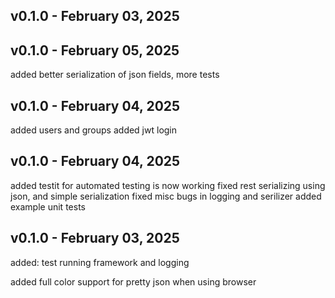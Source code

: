 
## v0.1.0 - February 03, 2025
## v0.1.0 - February 05, 2025

 added better serialization of json fields, more tests


## v0.1.0 - February 04, 2025

  added users and groups
  added jwt login


## v0.1.0 - February 04, 2025

  added testit for automated testing is now working
  fixed rest serializing using json, and simple serialization
  fixed misc bugs in logging and serilizer
  added example unit tests


## v0.1.0 - February 03, 2025

 added: test running framework and logging



 added full color support for pretty json when using browser

